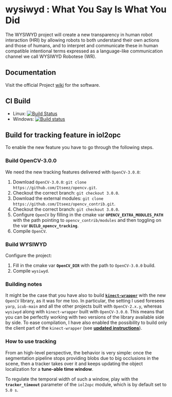 wysiwyd : What You Say Is What You Did
=======

The WYSIWYD project will create a new transparency in human robot interaction (HRI) by allowing robots to both understand their own actions and those of humans, and to interpret and communicate these in human compatible intentional terms expressed as a language-like communication channel we call WYSIWYD Robotese (WR).

## Documentation
Visit the official Project [wiki](http://wiki.icub.org/wysiwyd/dox/html/index.html) for the software.

## CI Build
- Linux: [![Build Status](https://travis-ci.org/robotology/wysiwyd.png?branch=master)](https://travis-ci.org/robotology/wysiwyd)
- Windows: [![Build status](https://ci.appveyor.com/api/projects/status/4rckcp8suov8pcv1)](https://ci.appveyor.com/project/pattacini/wysiwyd)

## Build for tracking feature in iol2opc

To enable the new feature you have to go through the following steps.

### Build OpenCV-3.0.0

We need the new tracking features delivered with `OpenCV-3.0.0`:

1. Download `OpenCV-3.0.0`: `git clone https://github.com/Itseez/opencv.git`.
2. Checkout the correct branch: `git checkout 3.0.0`.
3. Download the external modules: `git clone https://github.com/Itseez/opencv_contrib.git`.
4. Checkout the correct branch: `git checkout 3.0.0`.
5. Configure `OpenCV` by filling in the cmake var **`OPENCV_EXTRA_MODULES_PATH`** with the path pointing to `opencv_contrib/modules` and then toggling on the var **`BUILD_opencv_tracking`**.
6. Compile `OpenCV`.

### Build WYSIWYD

Configure the project:

1. Fill in the cmake var **`OpenCV_DIR`** with the path to `OpenCV-3.0.0` build.
2. Compile `wysiwyd`.

### Building notes

It might be the case that you have also to build [**`kinect-wrapper`**](https://github.com/robotology/kinect-wrapper) with the new `OpenCV` library, as it was for me too. In particular, the setting I used foresees `yarp`, `icub-main` and all the other projects built with `OpenCV-2.x.y`, whereas `wysiwyd` along with `kinect-wrapper` built with `OpenCV-3.0.0`. This means that you can be perfectly working with two versions of the library available side by side. To ease compilation, I have also enabled the possibility to build only the client part of the `kinect-wrapper` (see [**updated instructions**](https://github.com/robotology/kinect-wrapper#cmaking-the-project)).

### How to use tracking

From an high-level perspective, the behavior is very simple: once the segmentation pipeline stops providing blobs due to big occlusions in the scene, then a tracker takes over it and keeps updating the object localization for a **tune-able time window**. 

To regulate the temporal width of such a window, play with the **`tracker_timeout`** parameter of the `iol2opc` module, which is by default set to `5.0 s`.
